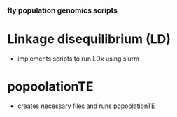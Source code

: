 ### fly population genomics scripts

# Linkage disequilibrium (LD)
* implements scripts to run LDx using slurm

# popoolationTE
* creates necessary files and runs popoolationTE
